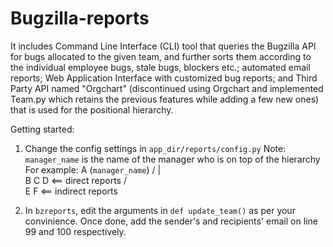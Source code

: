 # Bugzilla-reports

It includes Command Line Interface (CLI) tool that queries the Bugzilla API for bugs allocated to the 
given team, and further sorts them according to the individual employee bugs, stale bugs, blockers etc.; 
automated email reports; Web Application Interface with customized bug reports; and Third Party API 
named "Orgchart" (discontinued using Orgchart and implemented Team.py which retains the previous features 
while adding a few new ones) that is used for the positional hierarchy.


Getting started:

1. Change the config settings in `app_dir/reports/config.py`
   Note: `manager_name` is the name of the manager who is on top of the hierarchy
   For example:        A (`manager_name`)
                    /  |  \
                    B  C   D   <== direct reports
                   / \
                   E  F        <== indirect reports
                    

2. In `bzreports`, edit the arguments in `def update_team()` as per your convinience.
   Once done, add the sender's and recipients' email on line 99 and 100 respectively.
   
